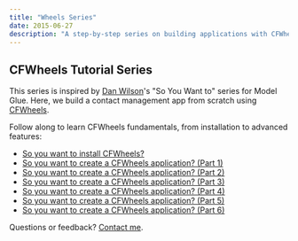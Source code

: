 ```yaml
---
title: "Wheels Series"
date: 2015-06-27
description: "A step-by-step series on building applications with CFWheels, inspired by Dan Wilson's Model Glue series."
---
```


## CFWheels Tutorial Series

This series is inspired by [Dan Wilson](http://www.nodans.com/)'s "So You Want to" series for Model Glue. Here, we build a contact management app from scratch using [CFWheels](http://cfwheels.org/).

Follow along to learn CFWheels fundamentals, from installation to advanced features:

- [So you want to install CFWheels?](/so-you-want-to-install-cfwheels)
- [So you want to create a CFWheels application? (Part 1)](/so-you-want-to-create-a-cfwheels-application-part-1)
- [So you want to create a CFWheels application? (Part 2)](/so-you-want-to-create-a-cfwheels-application-part-2)
- [So you want to create a CFWheels application? (Part 3)](/so-you-want-to-create-a-cfwheels-application-part-3)
- [So you want to create a CFWheels application? (Part 4)](/so-you-want-to-create-a-cfwheels-application-part-4)
- [So you want to create a CFWheels application? (Part 5)](/so-you-want-to-create-a-cfwheels-application-5)
- [So you want to create a CFWheels application? (Part 6)](/so-you-want-to-create-a-cfwheels-application-part-6)

Questions or feedback? [Contact me](/#contactsPage).
